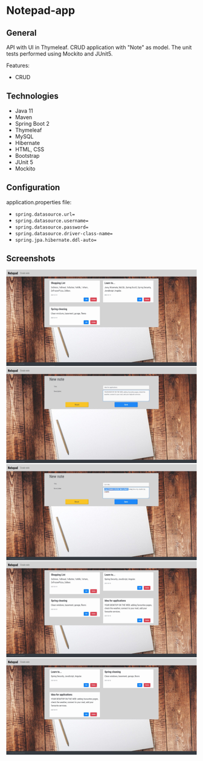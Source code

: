 # Notepad-app
## General
API with UI in Thymeleaf. CRUD application with "Note" as model. The unit tests performed using Mockito and JUnit5.

Features:
* CRUD
## Technologies
* Java 11
* Maven
* Spring Boot 2
* Thymeleaf
* MySQL
* Hibernate
* HTML, CSS
* Bootstrap
* JUnit 5
* Mockito
## Configuration
application.properties file:
* `spring.datasource.url=`
* `spring.datasource.username=`
* `spring.datasource.password=`
* `spring.datasource.driver-class-name=`
* `spring.jpa.hibernate.ddl-auto=`
## Screenshots
![alt text](https://github.com/PawelKwidzinski/Notepad-app/blob/master/print_scn/note_list.JPG)
![alt text](https://github.com/PawelKwidzinski/Notepad-app/blob/master/print_scn/create_note.JPG)
![alt text](https://github.com/PawelKwidzinski/Notepad-app/blob/master/print_scn/before_edit_note.JPG)
![alt text](https://github.com/PawelKwidzinski/Notepad-app/blob/master/print_scn/after_edit_note.JPG)
![alt text](https://github.com/PawelKwidzinski/Notepad-app/blob/master/print_scn/delete_note.JPG)
